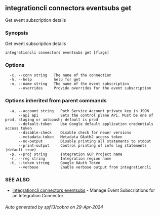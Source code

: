 ## integrationcli connectors eventsubs get

Get event subscription details

### Synopsis

Get event subscription details

```
integrationcli connectors eventsubs get [flags]
```

### Options

```
  -c, --conn string   The name of the connection
  -h, --help          help for get
  -n, --name string   The name of the event subscription
      --overrides     Provide overrides for the event subscription
```

### Options inherited from parent commands

```
  -a, --account string   Path Service Account private key in JSON
      --api api          Sets the control plane API. Must be one of prod, staging or autopush; default is prod
      --default-token    Use Google default application credentials access token
      --disable-check    Disable check for newer versions
      --metadata-token   Metadata OAuth2 access token
      --no-output        Disable printing all statements to stdout
      --print-output     Control printing of info log statements (default true)
  -p, --proj string      Integration GCP Project name
  -r, --reg string       Integration region name
  -t, --token string     Google OAuth Token
      --verbose          Enable verbose output from integrationcli
```

### SEE ALSO

* [integrationcli connectors eventsubs](integrationcli_connectors_eventsubs.md)	 - Manage Event Subscriptions for an Integration Connector

###### Auto generated by spf13/cobra on 29-Apr-2024
